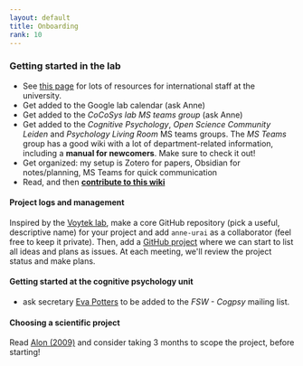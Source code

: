 ```yaml
---
layout: default
title: Onboarding
rank: 10
---
```



### Getting started in the lab
- See [this page](https://www.medewerkers.universiteitleiden.nl/po/international-staff?cf=sociale-wetenschappen&cd=psychologie) for lots of resources for international staff at the university.
- Get added to the Google lab calendar (ask Anne)
- Get added to the _CoCoSys lab MS teams group_ (ask Anne)
- Get added to the _Cognitive Psychology_, _Open Science Community Leiden_ and _Psychology Living Room_ MS teams groups. The _MS Teams_ group has a good wiki with a lot of department-related information, including a **manual for newcomers**. Make sure to check it out!
- Get organized: my setup is Zotero for papers, Obsidian for notes/planning, MS Teams for quick communication
- Read, and then **[contribute to this wiki](https://github.com/anne-urai/lab_wiki/ContributeToWiki.html)**

#### Project logs and management
Inspired by the [Voytek lab](https://voyteklab.com/management/git/publications/lab-management/), make a core GitHub repository (pick a useful, descriptive name) for your project and add `anne-urai` as a collaborator (feel free to keep it private). Then, add a [GitHub project](https://docs.github.com/en/issues/planning-and-tracking-with-projects/creating-projects/creating-a-project) where we can start to list all ideas and plans as issues. At each meeting, we'll review the project status and make plans.

#### Getting started at the cognitive psychology unit
- ask secretary [Eva Potters](https://www.universiteitleiden.nl/en/staffmembers/eva-potters#tab-1) to be added to the _FSW - Cogpsy_ mailing list. 

#### Choosing a scientific project
Read [Alon (2009)](http://linkinghub.elsevier.com/retrieve/pii/S1097276509006418) and consider taking 3 months to scope the project, before starting!

